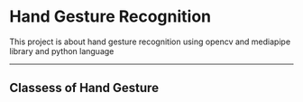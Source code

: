 <!--Write  a document that explain hand gesture recognation -->
# Hand Gesture Recognition
This project is about hand gesture recognition using opencv and mediapipe library and python language


_______________________________________________________________________________________

## Classess of Hand Gesture